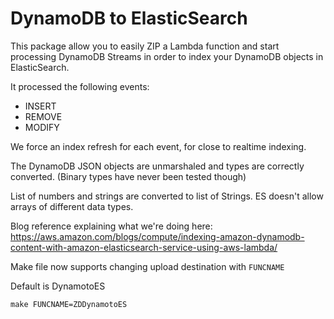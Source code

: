 # DynamoDB to ElasticSearch

This package allow you to easily ZIP a Lambda function and start processing DynamoDB Streams in order to index your DynamoDB objects in ElasticSearch.

It processed the following events:

   - INSERT
   - REMOVE
   - MODIFY

We force an index refresh for each event, for close to realtime indexing.

The DynamoDB JSON objects are unmarshaled and types are correctly converted. (Binary types have never been tested though)

List of numbers and strings are converted to list of Strings. ES doesn't allow arrays of different data types.

Blog reference explaining what we're doing here: https://aws.amazon.com/blogs/compute/indexing-amazon-dynamodb-content-with-amazon-elasticsearch-service-using-aws-lambda/

Make file now supports changing upload destination with ```FUNCNAME```

Default is DynamotoES

```
make FUNCNAME=ZDDynamotoES
```
